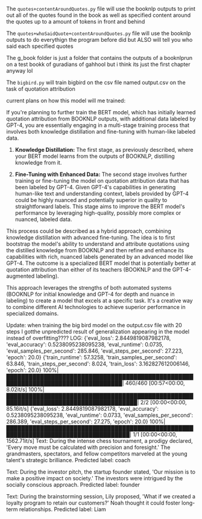 The `quotes+contentAroundQuotes.py` file will use the booknlp outputs to print out all of the quotes found in the book as well as specified content around the quotes up to a amount of tokens in front and behind


The `quotes+whoSaidQuote+contentAroundQuotes.py` file will use the booknlp outputs to do everythign the program before did but ALSO will tell you who said each specified quotes 


The g_book folder is just a folder that contains the outputs of a booknlprun on a test bookk of guradians of gahhool but i think its just the first chapter anyway lol

The `bigbird.py` will train bigbird on the csv file named output.csv on the task of quotation attribution



current plans on how this model will me trained:

If you're planning to further train the BERT model, which has initially learned quotation attribution from BOOKNLP outputs, with additional data labeled by GPT-4, you are essentially engaging in a multi-stage training process that involves both knowledge distillation and fine-tuning with human-like labeled data.

1. **Knowledge Distillation:** The first stage, as previously described, where your BERT model learns from the outputs of BOOKNLP, distilling knowledge from it.

2. **Fine-Tuning with Enhanced Data:** The second stage involves further training or fine-tuning the model on quotation attribution data that has been labeled by GPT-4. Given GPT-4's capabilities in generating human-like text and understanding context, labels provided by GPT-4 could be highly nuanced and potentially superior in quality to straightforward labels. This stage aims to improve the BERT model's performance by leveraging high-quality, possibly more complex or nuanced, labeled data.

This process could be described as a hybrid approach, combining knowledge distillation with advanced fine-tuning. The idea is to first bootstrap the model's ability to understand and attribute quotations using the distilled knowledge from BOOKNLP and then refine and enhance its capabilities with rich, nuanced labels generated by an advanced model like GPT-4. The outcome is a specialized BERT model that is potentially better at quotation attribution than either of its teachers (BOOKNLP and the GPT-4-augmented labeling).

This approach leverages the strengths of both automated systems (BOOKNLP for initial knowledge and GPT-4 for depth and nuance in labeling) to create a model that excels at a specific task. It's a creative way to combine different AI technologies to achieve superior performance in specialized domains.




Update: when training the big bird model on the output.csv file with 20 steps I gotthe unpredicted result of generalization appearing in the model instead of overfitting????
LOG:
{'eval_loss': 2.8449819087982178, 'eval_accuracy': 0.5238095238095238, 'eval_runtime': 0.0735, 'eval_samples_per_second': 285.846, 'eval_steps_per_second': 27.223, 'epoch': 20.0}
{'train_runtime': 57.3258, 'train_samples_per_second': 63.846, 'train_steps_per_second': 8.024, 'train_loss': 3.162827612006146, 'epoch': 20.0}
100%|█████████████████████████████████████████████████████████████████████████████████| 460/460 [00:57<00:00,  8.02it/s]
100%|█████████████████████████████████████████████████████████████████████████████████████| 2/2 [00:00<00:00, 85.16it/s]
{'eval_loss': 2.8449819087982178, 'eval_accuracy': 0.5238095238095238, 'eval_runtime': 0.0733, 'eval_samples_per_second': 286.389, 'eval_steps_per_second': 27.275, 'epoch': 20.0}
100%|███████████████████████████████████████████████████████████████████████████████████| 1/1 [00:00<00:00, 1562.71it/s]
Text: During the intense chess tournament, a prodigy declared, 'Every move must be calculated with precision and foresight.' The grandmasters, spectators, and fellow competitors marveled at the young talent's strategic brilliance.
Predicted label: coach

Text: During the investor pitch, the startup founder stated, 'Our mission is to make a positive impact on society.' The investors were intrigued by the socially conscious approach.
Predicted label: founder

Text: During the brainstorming session, Lily proposed, 'What if we created a loyalty program to retain our customers?' Noah thought it could foster long-term relationships.
Predicted label: Liam

